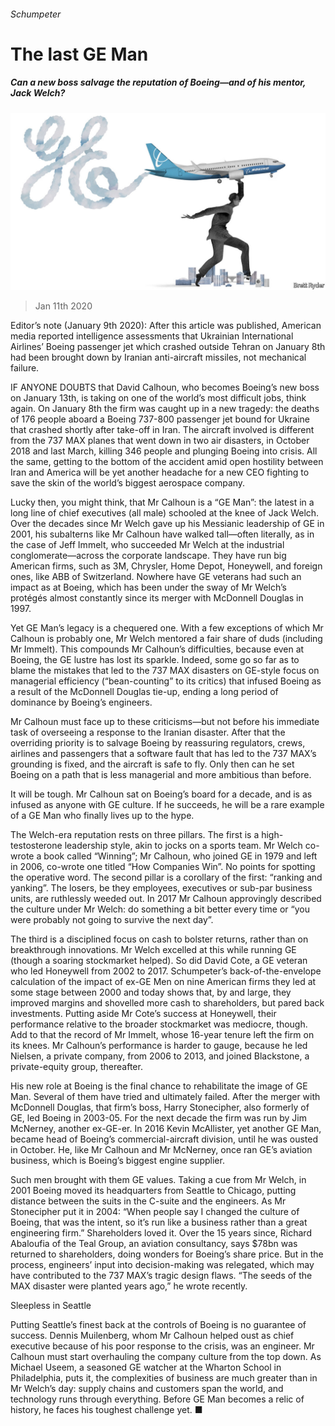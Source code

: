 ###### Schumpeter

# The last GE Man 

##### Can a new boss salvage the reputation of Boeing—and of his mentor, Jack Welch? 

![image](images/20200111_WBD000_0.jpg) 

> Jan 11th 2020 

Editor’s note (January 9th 2020): After this article was published, American media reported intelligence assessments that Ukrainian International Airlines’ Boeing passenger jet which crashed outside Tehran on January 8th had been brought down by Iranian anti-aircraft missiles, not mechanical failure.

IF ANYONE DOUBTS that David Calhoun, who becomes Boeing’s new boss on January 13th, is taking on one of the world’s most difficult jobs, think again. On January 8th the firm was caught up in a new tragedy: the deaths of 176 people aboard a Boeing 737-800 passenger jet bound for Ukraine that crashed shortly after take-off in Iran. The aircraft involved is different from the 737 MAX planes that went down in two air disasters, in October 2018 and last March, killing 346 people and plunging Boeing into crisis. All the same, getting to the bottom of the accident amid open hostility between Iran and America will be yet another headache for a new CEO fighting to save the skin of the world’s biggest aerospace company.

Lucky then, you might think, that Mr Calhoun is a “GE Man”: the latest in a long line of chief executives (all male) schooled at the knee of Jack Welch. Over the decades since Mr Welch gave up his Messianic leadership of GE in 2001, his subalterns like Mr Calhoun have walked tall—often literally, as in the case of Jeff Immelt, who succeeded Mr Welch at the industrial conglomerate—across the corporate landscape. They have run big American firms, such as 3M, Chrysler, Home Depot, Honeywell, and foreign ones, like ABB of Switzerland. Nowhere have GE veterans had such an impact as at Boeing, which has been under the sway of Mr Welch’s protégés almost constantly since its merger with McDonnell Douglas in 1997.


Yet GE Man’s legacy is a chequered one. With a few exceptions of which Mr Calhoun is probably one, Mr Welch mentored a fair share of duds (including Mr Immelt). This compounds Mr Calhoun’s difficulties, because even at Boeing, the GE lustre has lost its sparkle. Indeed, some go so far as to blame the mistakes that led to the 737 MAX disasters on GE-style focus on managerial efficiency (“bean-counting” to its critics) that infused Boeing as a result of the McDonnell Douglas tie-up, ending a long period of dominance by Boeing’s engineers.

Mr Calhoun must face up to these criticisms—but not before his immediate task of overseeing a response to the Iranian disaster. After that the overriding priority is to salvage Boeing by reassuring regulators, crews, airlines and passengers that a software fault that has led to the 737 MAX’s grounding is fixed, and the aircraft is safe to fly. Only then can he set Boeing on a path that is less managerial and more ambitious than before.

It will be tough. Mr Calhoun sat on Boeing’s board for a decade, and is as infused as anyone with GE culture. If he succeeds, he will be a rare example of a GE Man who finally lives up to the hype.

The Welch-era reputation rests on three pillars. The first is a high-testosterone leadership style, akin to jocks on a sports team. Mr Welch co-wrote a book called “Winning”; Mr Calhoun, who joined GE in 1979 and left in 2006, co-wrote one titled “How Companies Win”. No points for spotting the operative word. The second pillar is a corollary of the first: “ranking and yanking”. The losers, be they employees, executives or sub-par business units, are ruthlessly weeded out. In 2017 Mr Calhoun approvingly described the culture under Mr Welch: do something a bit better every time or “you were probably not going to survive the next day”.

The third is a disciplined focus on cash to bolster returns, rather than on breakthrough innovations. Mr Welch excelled at this while running GE (though a soaring stockmarket helped). So did David Cote, a GE veteran who led Honeywell from 2002 to 2017. Schumpeter’s back-of-the-envelope calculation of the impact of ex-GE Men on nine American firms they led at some stage between 2000 and today shows that, by and large, they improved margins and shovelled more cash to shareholders, but pared back investments. Putting aside Mr Cote’s success at Honeywell, their performance relative to the broader stockmarket was mediocre, though. Add to that the record of Mr Immelt, whose 16-year tenure left the firm on its knees. Mr Calhoun’s performance is harder to gauge, because he led Nielsen, a private company, from 2006 to 2013, and joined Blackstone, a private-equity group, thereafter.

His new role at Boeing is the final chance to rehabilitate the image of GE Man. Several of them have tried and ultimately failed. After the merger with McDonnell Douglas, that firm’s boss, Harry Stonecipher, also formerly of GE, led Boeing in 2003-05. For the next decade the firm was run by Jim McNerney, another ex-GE-er. In 2016 Kevin McAllister, yet another GE Man, became head of Boeing’s commercial-aircraft division, until he was ousted in October. He, like Mr Calhoun and Mr McNerney, once ran GE’s aviation business, which is Boeing’s biggest engine supplier.

Such men brought with them GE values. Taking a cue from Mr Welch, in 2001 Boeing moved its headquarters from Seattle to Chicago, putting distance between the suits in the C-suite and the engineers. As Mr Stonecipher put it in 2004: “When people say I changed the culture of Boeing, that was the intent, so it’s run like a business rather than a great engineering firm.” Shareholders loved it. Over the 15 years since, Richard Abaloufia of the Teal Group, an aviation consultancy, says $78bn was returned to shareholders, doing wonders for Boeing’s share price. But in the process, engineers’ input into decision-making was relegated, which may have contributed to the 737 MAX’s tragic design flaws. “The seeds of the MAX disaster were planted years ago,” he wrote recently.

Sleepless in Seattle

Putting Seattle’s finest back at the controls of Boeing is no guarantee of success. Dennis Muilenberg, whom Mr Calhoun helped oust as chief executive because of his poor response to the crisis, was an engineer. Mr Calhoun must start overhauling the company culture from the top down. As Michael Useem, a seasoned GE watcher at the Wharton School in Philadelphia, puts it, the complexities of business are much greater than in Mr Welch’s day: supply chains and customers span the world, and technology runs through everything. Before GE Man becomes a relic of history, he faces his toughest challenge yet. ■

